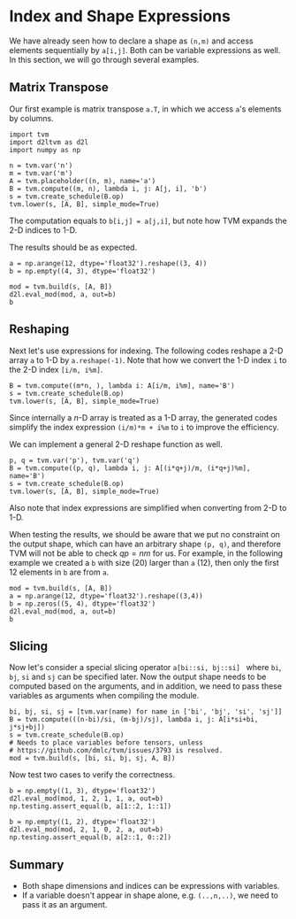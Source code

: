 # Index and Shape Expressions

We have already seen how to declare a shape as `(n,m)` and access elements sequentially by `a[i,j]`. Both can be variable expressions as well. In this section, we will go through several examples.


## Matrix Transpose

Our first example is matrix transpose `a.T`, in which we access `a`'s elements by columns.

```{.python .input  n=16}
import tvm
import d2ltvm as d2l
import numpy as np

n = tvm.var('n')
m = tvm.var('m')
A = tvm.placeholder((n, m), name='a')
B = tvm.compute((m, n), lambda i, j: A[j, i], 'b')
s = tvm.create_schedule(B.op)
tvm.lower(s, [A, B], simple_mode=True)
```

The computation equals to `b[i,j] = a[j,i]`, but note how TVM expands the 2-D indices to 1-D.

The results should be as expected.

```{.python .input  n=21}
a = np.arange(12, dtype='float32').reshape((3, 4))
b = np.empty((4, 3), dtype='float32')

mod = tvm.build(s, [A, B])
d2l.eval_mod(mod, a, out=b)
b
```

## Reshaping

Next let's use expressions for indexing. The following codes reshape a 2-D array `a` to 1-D by `a.reshape(-1)`. Note that how we convert the 1-D index `i` to the 2-D index `[i/m, i%m]`.

```{.python .input  n=28}
B = tvm.compute((m*n, ), lambda i: A[i/m, i%m], name='B')
s = tvm.create_schedule(B.op)
tvm.lower(s, [A, B], simple_mode=True)
```

Since internally a $n$-D array is treated as a 1-D array, the generated codes simplify the index expression `(i/m)*m + i%m` to `i` to improve the efficiency.

We can implement a general 2-D reshape function as well.

```{.python .input  n=31}
p, q = tvm.var('p'), tvm.var('q')
B = tvm.compute((p, q), lambda i, j: A[(i*q+j)/m, (i*q+j)%m], name='B')
s = tvm.create_schedule(B.op)
tvm.lower(s, [A, B], simple_mode=True)
```

Also note that index expressions are simplified when converting from 2-D to 1-D.

When testing the results, we should be aware that we put no constraint on the output shape, which can have an arbitrary shape `(p, q)`, and therefore TVM will not be able to check $qp = nm$ for us. For example, in the following example we created a `b` with size (20) larger than `a` (12), then only the first 12 elements in `b` are from `a`.

```{.python .input}
mod = tvm.build(s, [A, B])
a = np.arange(12, dtype='float32').reshape((3,4))
b = np.zeros((5, 4), dtype='float32')
d2l.eval_mod(mod, a, out=b)
b
```

## Slicing

Now let's consider a special slicing operator `a[bi::si, bj::si] ` where `bi`, `bj`, `si` and `sj` can be specified later. Now the output shape needs to be computed based on the arguments, and in addition, we need to pass these variables as arguments when compiling the module.

```{.python .input}
bi, bj, si, sj = [tvm.var(name) for name in ['bi', 'bj', 'si', 'sj']]
B = tvm.compute(((n-bi)/si, (m-bj)/sj), lambda i, j: A[i*si+bi, j*sj+bj])
s = tvm.create_schedule(B.op)
# Needs to place variables before tensors, unless
# https://github.com/dmlc/tvm/issues/3793 is resolved.
mod = tvm.build(s, [bi, si, bj, sj, A, B])
```

Now test two cases to verify the correctness.

```{.python .input}
b = np.empty((1, 3), dtype='float32')
d2l.eval_mod(mod, 1, 2, 1, 1, a, out=b)
np.testing.assert_equal(b, a[1::2, 1::1])

b = np.empty((1, 2), dtype='float32')
d2l.eval_mod(mod, 2, 1, 0, 2, a, out=b)
np.testing.assert_equal(b, a[2::1, 0::2])
```

## Summary

- Both shape dimensions and indices can be expressions with variables.
- If a variable doesn't appear in shape alone, e.g. `(..,n,..)`, we need to pass it as an argument.
